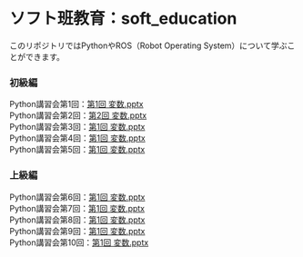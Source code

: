 # ソフト班教育：soft_education
このリポジトリではPythonやROS（Robot Operating System）について学ぶことができます。  
### 初級編
Python講習会第1回：[第1回 変数.pptx](https://github.com/KIT-Happy-Robot/soft_education/files/10465673/第1回_変数.pptx)  
Python講習会第2回：[第2回 変数.pptx](https://github.com/KIT-Happy-Robot/soft_education/files/10465729/第2回_代入演算.pptx)  
Python講習会第3回：[第1回 変数.pptx](https://github.com/KIT-Happy-Robot/soft_education/files/10465673/第1回_変数.pptx)  
Python講習会第4回：[第1回 変数.pptx](https://github.com/KIT-Happy-Robot/soft_education/files/10465673/第1回_変数.pptx)  
Python講習会第5回：[第1回 変数.pptx](https://github.com/KIT-Happy-Robot/soft_education/files/10465673/第1回_変数.pptx)  

### 上級編  
Python講習会第6回：[第1回 変数.pptx](https://github.com/KIT-Happy-Robot/soft_education/files/10465673/第1回_変数.pptx)  
Python講習会第7回：[第1回 変数.pptx](https://github.com/KIT-Happy-Robot/soft_education/files/10465673/第1回_変数.pptx)  
Python講習会第8回：[第1回 変数.pptx](https://github.com/KIT-Happy-Robot/soft_education/files/10465673/第1回_変数.pptx)  
Python講習会第9回：[第1回 変数.pptx](https://github.com/KIT-Happy-Robot/soft_education/files/10465673/第1回_変数.pptx)  
Python講習会第10回：[第1回 変数.pptx](https://github.com/KIT-Happy-Robot/soft_education/files/10465673/第1回_変数.pptx)  
